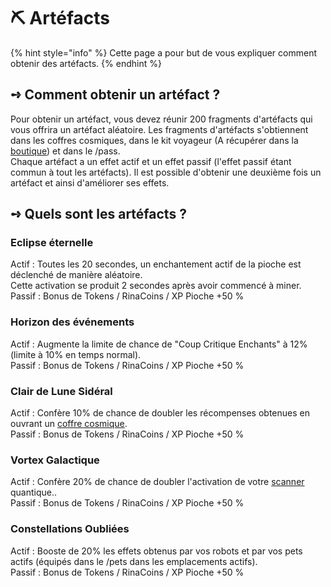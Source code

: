 # ⛏️ Artéfacts

{% hint style="info" %}
Cette page a pour but de vous expliquer comment obtenir des artéfacts.
{% endhint %}

## **➺** Comment obtenir un artéfact ?

Pour obtenir un artéfact, vous devez réunir 200 fragments d'artéfacts qui vous offrira un artéfact aléatoire. Les fragments d'artéfacts s'obtiennent dans les coffres cosmiques, dans le kit voyageur (A récupérer dans la [boutique](https://store.rinaorc.com/category/kits)) et dans le /pass.\
Chaque artéfact a un effet actif et un effet passif (l'effet passif étant commun à tout les artéfacts). Il est possible d'obtenir une deuxième fois un artéfact et ainsi d'améliorer ses effets.

## **➺** Quels sont les artéfacts ?

### Eclipse éternelle

Actif : Toutes les 20 secondes, un enchantement actif de la pioche est déclenché de manière aléatoire.\
Cette activation se produit 2 secondes après avoir commencé à miner.\
Passif : Bonus de Tokens / RinaCoins / XP Pioche +50 %

### Horizon des événements

Actif : Augmente la limite de chance de "Coup Critique Enchants" à 12% (limite à 10% en temps normal).\
Passif : Bonus de Tokens / RinaCoins / XP Pioche +50 %

### Clair de Lune Sidéral

Actif : Confère 10% de chance de doubler les récompenses obtenues en ouvrant un [coffre cosmique](../../rsc/coffres\_cosmiques.md).\
Passif : Bonus de Tokens / RinaCoins / XP Pioche +50 %

### Vortex Galactique

Actif : Confère 20% de chance de doubler l'activation de votre [scanner](../scanner.md) quantique..\
Passif : Bonus de Tokens / RinaCoins / XP Pioche +50 %

### Constellations Oubliées

Actif : Booste de 20% les effets obtenus par vos robots et par vos pets actifs (équipés dans le /pets dans les emplacements actifs).\
Passif : Bonus de Tokens / RinaCoins / XP Pioche +50 %
